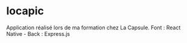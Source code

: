 # locapic
Application réalisé lors de ma formation chez La Capsule. 
Font : React Native - Back : Express.js
